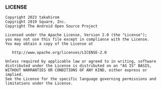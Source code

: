 <!-- Generated by ./gradlew generateReadme. Do not edit this file. -->
<div name="topic_top">
</div>
<div name="topic_try_it_out">
</div>
<div name="topic_build_setup">
</div>
<div name="topic_how_to_use">
</div>
<div name="topic_preview_support">
</div>
<div name="ai_powered_image_assertion">
</div>
<div name="topic_idea_plugin">
</div>
<div name="topic_compose_multiplatform">
</div>
<div name="topic_gradle_properties_options">
</div>
<div name="topic_faq">
</div>

### LICENSE

```
Copyright 2023 takahirom
Copyright 2019 Square, Inc.
Copyright The Android Open Source Project

Licensed under the Apache License, Version 2.0 (the "License");
you may not use this file except in compliance with the License.
You may obtain a copy of the License at

   http://www.apache.org/licenses/LICENSE-2.0

Unless required by applicable law or agreed to in writing, software
distributed under the License is distributed on an "AS IS" BASIS,
WITHOUT WARRANTIES OR CONDITIONS OF ANY KIND, either express or implied.
See the License for the specific language governing permissions and
limitations under the License.
```
